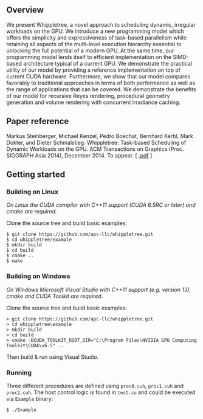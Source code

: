 ## Overview

We present Whippletree, a novel approach to scheduling dynamic, irregular workloads on the GPU.
We introduce a new programming model which offers the simplicity and expressiveness of task-based
parallelism while retaining all aspects of the multi-level execution hierarchy essential to 
unlocking the full potential of a modern GPU. At the same time, our programming model lends 
itself to efficient implementation on the SIMD-based architecture typical of a current GPU. 
We demonstrate the practical utility of our model by providing a reference implementation on top 
of current CUDA hardware. Furthermore, we show that our model compares favorably to traditional 
approaches in terms of both performance as well as the range of applications that can be covered. 
We demonstrate the benefits of our model for recursive Reyes rendering, procedural geometry 
generation and volume rendering with concurrent irradiance caching.

## Paper reference

Markus Steinberger, Michael Kenzel, Pedro Boechat, Bernhard Kerbl, Mark Dokter, and Dieter Schmalstieg.
Whippletree: Task-based Scheduling of Dynamic Workloads on the GPU.
ACM Transactions on Graphics (Proc. SIGGRAPH Asia 2014), December 2014. To appear. \[ [.pdf](http://data.icg.tugraz.at/~dieter/publications/Schmalstieg_286.pdf ".pdf") \]

## Getting started

### Building on Linux

*On Linux the CUDA compiler with C++11 support (CUDA 6.5RC or later) and cmake are required.*

Clone the source tree and build basic examples:

```
$ git clone https://github.com/apc-llc/whippletree.git
$ cd whippletree/example
$ mkdir build
$ cd build
$ cmake ..
$ make
```

### Building on Windows

*On Windows Microsoft Visual Studio with C++11 support (e.g. version 13), cmake and CUDA Toolkit are required.*

Clone the source tree and build basic examples:

```
> git clone https://github.com/apc-llc/whippletree.git
> cd whippletree\example
> mkdir build
> cd build
> cmake -DCUDA_TOOLKIT_ROOT_DIR="C:\Program Files\NVIDIA GPU Computing Toolkit\CUDA\v6.5" ..
```

Then build & run using Visual Studio.

### Running

Three different procedures are defined using `proc0.cuh`, `proc1.cuh` and `proc2.cuh`. The host control logic is found in `test.cu` and could be executed via `Example` binary:

```
$ ./Example
```
